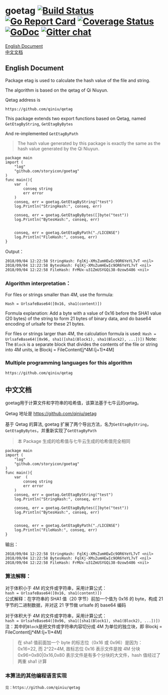 # goetag [![Build Status](https://travis-ci.org/storyicon/goetag.svg?branch=master)](https://travis-ci.org/storyicon/goetag) [![Go Report Card](https://goreportcard.com/badge/github.com/storyicon/goetag)](https://goreportcard.com/report/github.com/storyicon/goetag) [![Coverage Status](https://coveralls.io/repos/github/storyicon/goetag/badge.svg?branch=master)](https://coveralls.io/github/storyicon/goetag?branch=master) [![GoDoc](https://godoc.org/github.com/storyicon/goetag?status.svg)](https://godoc.org/github.com/storyicon/goetag) [![Gitter chat](https://badges.gitter.im/gitterHQ/gitter.png)](https://gitter.im/storyicon/Lobby)

[English Document](#English)  
[中文文档](#Chinese)

<h2 id="English">English Document</h2>    
Package etag is used to calculate the hash value of the file and string.

The algorithm is based on the qetag of Qi Niuyun.

Qetag address is

    https://github.com/qiniu/qetag

This package extends two export functions based on Qetag, named `GetEtagByString`, `GetEtagByBytes`

And re-implemented `GetEtagByPath`

> The hash value generated by this package is exactly the same as the hash value generated by the Qi Niuyun.

```
package main
import (
    "log"
    "github.com/storyicon/goetag"
)
func main(){
    var  (
        conseq string
        err error
    )
    conseq, err = goetag.GetEtagByString("test")
    log.Println("StringHash:", conseq, err)

    conseq, err = goetag.GetEtagByBytes([]byte("test"))
    log.Println("BytesHash:", conseq, err)


    conseq, err = goetag.GetEtagByPath("./LICENSE")
    log.Println("FileHash:", conseq, err)
}
```

Output：

```
2018/09/04 12:22:58 StringHash: FqlKj-XMsZumHEwIc9OR6YeYL7vT <nil>
2018/09/04 12:22:58 BytesHash: FqlKj-XMsZumHEwIc9OR6YeYL7vT <nil>
2018/09/04 12:22:58 FileHash: FrMUx-u31ZmUSYGQi38-0zow5486 <nil>
```

### Algorithm interpretation：

For files or strings smaller than 4M, use the formula:

`Hash = UrlsafeBase64([0x16, sha1(content)])`

Formula explanation: Add a byte with a value of 0x16 before the SHA1 value (20 bytes) of the string to form 21 bytes of binary data, and do base64 encoding of urlsafe for these 21 bytes.

For files or strings larger than 4M, the calculation formula is used:
`Hash = UrlsafeBase64([0x96, sha1([sha1(Block1), sha1(Block2), ...])])`
Note: The `Block` is a separate block that divides the contents of the file or string into 4M units, ie Blockj = FileContent[j*4M:(j+1)*4M]

### Multiple programming languages for this algorithm

    https://github.com/qiniu/qetag

<h2 id="Chinese">中文文档</h2>
goetag用于计算文件和字符串的哈希值，该算法基于七牛云的qetag。

Qetag 地址是 https://github.com/qiniu/qetag

基于 Qetag 的算法, goetag 扩展了两个导出方法，名为`GetEtagByString`，`GetEtagByBytes`，并重新实现了`GetEtagByPath`

> 本 Package 生成的哈希值与七牛云生成的哈希值完全相同

```
package main
import (
    "log"
    "github.com/storyicon/goetag"
)
func main(){
    var  (
        conseq string
        err error
    )
    conseq, err = goetag.GetEtagByString("test")
    log.Println("StringHash:", conseq, err)

    conseq, err = goetag.GetEtagByBytes([]byte("test"))
    log.Println("BytesHash:", conseq, err)


    conseq, err = goetag.GetEtagByPath("./LICENSE")
    log.Println("FileHash:", conseq, err)
}
```

输出：

```
2018/09/04 12:22:58 StringHash: FqlKj-XMsZumHEwIc9OR6YeYL7vT <nil>
2018/09/04 12:22:58 BytesHash: FqlKj-XMsZumHEwIc9OR6YeYL7vT <nil>
2018/09/04 12:22:58 FileHash: FrMUx-u31ZmUSYGQi38-0zow5486 <nil>
```

### 算法解释：

对于体积小于 4M 的文件或字符串，采用计算公式：  
`hash = UrlsafeBase64([0x16, sha1(content)])`  
公式解释：在字符串的 SHA1 值（20 字节）前加一个值为 0x16 的 byte，构成 21 字节的二进制数据，并对这 21 字节做 urlsafe 的 base64 编码

对于体积大于 4M 的文件或字符串，采用计算公式：  
`hash = UrlsafeBase64([0x96, sha1([sha1(Block1), sha1(Block2), ...])])`  
注：其中的`Block`是把文件或字符串内容切分成 4M 为单位的独立块，即 Blockj = FileContent[j*4M:(j+1)*4M]

> 在 sha1 值前面加一个 byte 的标志位（0x16 或 0x96）是因为：  
> 0x16=22, 而 2^22=4M, 故标志位 0x16 表示文件是按 4M 分块  
> 0x96=0x80|0x16,0x80 表示文件是有多个分块的大文件，hash 值经过了两重 sha1 计算

### 本算法的其他编程语言实现

    见：https://github.com/qiniu/qetag
